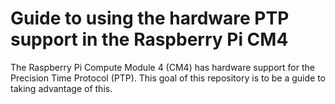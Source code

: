 # Guide to using the hardware PTP support in the Raspberry Pi CM4

The Raspberry Pi Compute Module 4 (CM4) has hardware support for the Precision Time Protocol (PTP).
This goal of this repository is to be a guide to taking advantage of this.
